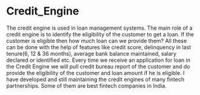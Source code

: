 # Credit_Engine

  The credit engine is used in loan management systems. The main role of a credit engine is to identify the eligibility of the customer to get a loan. If the customer is eligible then how much loan can we provide them? All these can be done with the help of features like credit score, delinquency in last tenure(6, 12 & 36 months), average bank balance maintained, salary declared or identified etc. Every time we receive an application for loan in the Credit Engine we will pull credit bureau report of the customer and do provide the eligibility of the customer and loan amount if he is eligible. I have developed and still maintaining the credit engines of many fintech partnerships. Some of them are best fintech companies in India.
